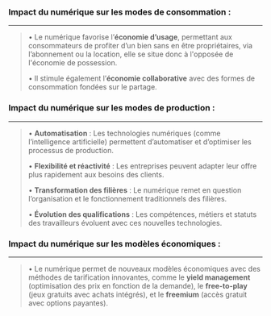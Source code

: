 

### **Impact du numérique sur les modes de consommation** :

---
 >• Le numérique favorise l’**économie d’usage**, permettant aux consommateurs de profiter d’un bien sans en être propriétaires, via l’abonnement ou la location, elle se situe donc à l'opposée de l'économie de possession.
>
>• Il stimule également l’**économie collaborative** avec des formes de consommation fondées sur le partage.

### **Impact du numérique sur les modes de production** :

---
> • **Automatisation** : Les technologies numériques (comme l’intelligence artificielle) permettent d’automatiser et d’optimiser les processus de production.
>
> • **Flexibilité et réactivité** : Les entreprises peuvent adapter leur offre plus rapidement aux besoins des clients.
>
> • **Transformation des filières** : Le numérique remet en question l’organisation et le fonctionnement traditionnels des filières.
>
> • **Évolution des qualifications** : Les compétences, métiers et statuts des travailleurs évoluent avec ces nouvelles technologies.

### **Impact du numérique sur les modèles économiques** :

---
> • Le numérique permet de nouveaux modèles économiques avec des méthodes de tarification innovantes, comme le **yield management** (optimisation des prix en fonction de la demande), le **free-to-play** (jeux gratuits avec achats intégrés), et le **freemium** (accès gratuit avec options payantes).